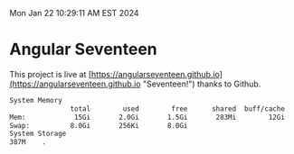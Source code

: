 Mon Jan 22 10:29:11 AM EST 2024

# Angular Seventeen


This project is live at [https://angularseventeen.github.io](https://angularseventeen.github.io "Seventeen!") thanks to Github.

```bash
System Memory
               total        used        free      shared  buff/cache   available
Mem:            15Gi       2.0Gi       1.5Gi       283Mi        12Gi        13Gi
Swap:          8.0Gi       256Ki       8.0Gi
System Storage
387M	.
```
